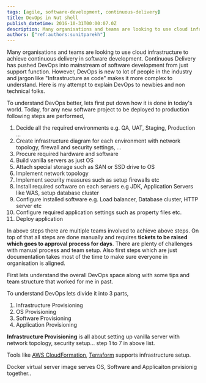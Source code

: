 ```yaml
---
tags: [agile, software-development, continuous-delivery]
title: DevOps in Nut shell
publish_datetime: 2016-10-31T00:00:07.0Z
description: Many organisations and teams are looking to use cloud infrastructure to achieve continuous delivery in software development. Continuous Delivery has pushed DevOps into mainstream of software development from just support function. However, DevOps is new to lot of people in the industry and jargon like "Infrastructure as code" makes it more complex to understand. Here is my attempt to explain DevOps to newbies and non technical folks. 
authors: ["ref:authors:sunitparekh"]
---
```


Many organisations and teams are looking to use cloud infrastructure to achieve continuous delivery in software development. Continuous Delivery has pushed DevOps into mainstream of software development from just support function. However, DevOps is new to lot of people in the industry and jargon like "Infrastructure as code" makes it more complex to understand. Here is my attempt to explain DevOps to newbies and non technical folks. 

To understand DevOps better, lets first put down how it is done in today's world. Today, for any new software project to be deployed to production following steps are performed,
1. Decide all the required environments e.g. QA, UAT, Staging, Production ...
2. Create infrastructure diagram for each environment with network topology, firewall and security settings, ...
3. Procure required hardware and software
4. Build vanilla servers as just OS 
5. Attach special storage such as SAN or SSD drive to OS 
6. Implement network topology
7. Implement security measures such as setup firewalls etc 
8. Install required software on each servers e.g JDK, Application Servers like WAS, setup database cluster 
9. Configure installed software e.g. Load balancer, Database cluster, HTTP server etc
10. Configure required application settings such as property files etc.
11. Deploy application 

In above steps there are multiple teams involved to achieve above steps. On top of that all steps are done manually and requires **tickets to be raised which goes to approval process for days**. There are plenty of challenges with manual process and team setup. Also first steps which are just documentation takes most of the time to make sure everyone in organisation is aligned. 

First lets understand the overall DevOps space along with some tips and team structure that worked for me in past. 

To understand DevOps lets divide it into 3 parts,
1. Infrastructure Provisioning
2. OS Provisioning
2. Software Provisioning
3. Application Provisioning

**Infrastructure Provisioning** is all about setting up vanilla server with network topology, security setup... step 1 to 7 in above list. 

Tools like [AWS CloudFormation](http://aws.amazon.com/cloudformation/), [Terraform](https://www.terraform.io/) supports infrastructure setup.

Docker virtual server image serves OS, Software and Applicaiton prvisionig together.. 





